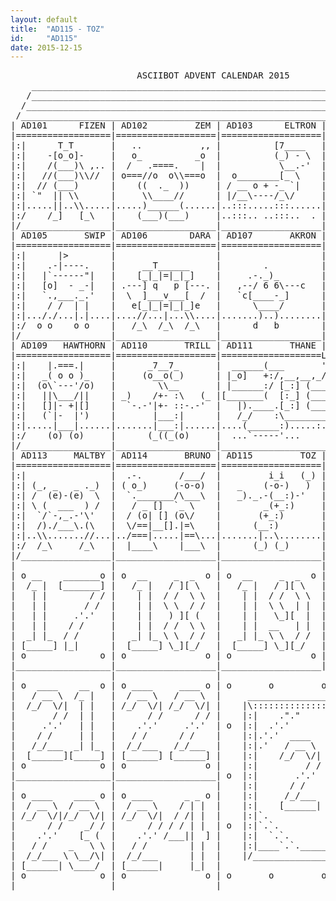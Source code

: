```yaml
---
layout: default
title:  "AD115 - TOZ"
id:     "AD115"
date: 2015-12-15
---
```

<pre>
                        ASCIIBOT ADVENT CALENDAR 2015                           
    ________________________________________________________________________    
   /________________________________________________________________________\   
  /__________________________________________________________________________\  
 /____________________________________________________________________________\ 
| AD101      FIZEN | AD102         ZEM | AD103      ELTRON | AD104        NEUF |
|==================|===================|===================|===================|
|:|      T_T       |   ..           ,, |          [7____   |       _   _  .  |:|
|:|    -[o_o]-     |   o_          _o  |          (_) - \  | .-.   .'-'.  `. |:|
|:|    /(___)\ ,.. |  /   .====.    |  |           \__.-'  |    ) ( p q )   )|:|
|:|   //(___)\\//  | o===//o  o\\===o  |  o________[_ \    |   (   ) - (   / |:|
|:|  // (___)      |    ((  ._  ))     | / __ o + -_ `|    |    `-)\___/(-'  |:|
|:| `"  || \\      |     \\____//      | |/__\----/_\/     |     / |#  | \   |:|
|:|.....||..\\.....|.....)______(......|..:::.....:::......|....(`.\___/,')..|:|
|:/    /_]   [_\   |    (___)(___)     |..:::.. ..:::..  . |     /__) (__\   \:|
|/_________________|___________________|___________________|__________________\|
| AD105       SWIP | AD106        DARA | AD107       AKRON | AD108    CLAXTOID |
|==================|===================|===================|===================|
|:|      |>        |                   |                   |      __L_       |:|
|:|    .-|----.    |     __T______     |        .          |     [b_b ]      |:|
|:|   |`------"|   |    [_|_|=|_|_]    |     .-._)_        |       )(  ,-.   |:|
|:|   [o]  - _-|   | .---] q   p [---. |   ,--/ 6 6\---c   | o   ./ +\'   o  |:|
|:|   `.,___._.'   |  \  ]___v___[  /  |   `c[____-_]      |  `-' \__/       |:|
|:|    / /  | |    |   e[_|_|=|_|_]e   |      \____/       |      //\\       |:|
|:|..././...|.|....|....//...|...\\....|.......)..)........|....._\\.\\_.....|:|
|:/  o o    o o    |   /_\  /_\  /_\   |      d   b        |    /_o/ \o_\    \:|
|/_________________|___________________|___________________|__________________\|
| AD109   HAWTHORN | AD110       TRILL | AD111       THANE | AD112     FLITHER |
|==================|===================|===================L===================|
|:|    |.===.|     |      _7__7_       |  ______(___       '_,__,__,__,__,__,|:|
|:|   _( o o )_    |     (o__o(_)      | |_o]   +:/,__,__,_/  .---Y-Y--.  o/ |:|
|:|  (o\`---'/o)   |        \\__       | |______:/ [_:] (___o || (ovo) ||o/_ |:|
|:|   ||\___/||    | _)    /+- :\   (_ |[_______(  [:_] (___o ||-()_()-|| o/ |:|
|:|   []|- +|[]    |  `-.-'|+- ::-.-'  |   |).____.[_:] (___o |/__"_"__\|o/  |:|
|:|   (`|-  |')    |       |___:|      |   /_/    :\____________/    :\__(   |:|
|:|.....|___|......|.......|___:|......|....(______:).....:....(______:).....|:|
|:/    (o) (o)     |      (_((_(o)     |  ...`-----'...      ...`-----'...   \:|
|/_________________|___________________|______________________________________\|
| AD113     MALTBY | AD114       BRUNO | AD115         TOZ | AD116      JOVE |:|
|==================|===================|===================|=================|:|
|:|                |  .-.       /___/  |         i_i   (_) |      .___.      |:|
|:| (_, _   _ ._)  | ( o_)     (-o-o)  |   _    (-o-)   )  |    Y_/-_-\_Y    |:|
|:| /  (e)-(e)  \  |  `._______/\___\  |   _)._.-(__:)-'   |    ._\___/_.    |:|
|:| \ (  ___  ) /  |   / _ []  `_ \    |        _(+_:)     |     /)`+'(\     |:|
|:|  `/`-,_.-'\'   |  / (o| [] (o\/    |       (+_:)       |   _//|x==|\\_   |:|
|:|  /)./___\.(\   |  \/==|__[].|=\    |      (__:)        |   // /|_|\ \\   |:|
|:|..\\.......//...|../===|.....|==\...|.......|..\........|...../_/ \_\.....|:|
|:/  /_\     /_\   |  |____\    |___\  |      (_) (_)      |    /_|   |_\    \:|
|/_________________|___________________|___________________|__________________\|
|                  |                   |                   |                   |
| o __    _______o | o  __     _  _  o | o  __     _  _  o | o ____     _  _ o |
|  /_ |  [_______] |   /_ |   / ][ \   |   /_ |   / ][ \   |  / __ \   / ][ \  |
|   | |        / / |    | |  / /  \ \  |    | |  / /  \ \  | /_/  \/| / /  \ \ |
|   | |       / /  |    | |  \ \  / /  |    | |  \ \  | |  |      / / | |  | | |
|   | |     .'.'   |    | |   ) ][ (   |    | |   \_][  |  |    .'.'  | |  | | |
|   | |    / /     |    | |  / /  \ \  |    | |  __   | |  |   / /    | |  | | |
|  _| |_  / /      |   _| |_ \ \  / /  |   _| |_ \ \  / /  |  /_/___  \ \  / | |
| [_____] |_|      |  [_____] \_][_/   |  [_____] \_][_/   | [______]  \_][_/  |
| o              o | o               o | o               o | o               o |
|__________________|___________________|___________________|___________________|
|                  |                   |                                       |
| o  ____    __  o | o ____     ____ o | o       o         o         o       o |
|   / __ \  /_ |   |  / __ \   / __ \  |     _____________________________     |
|  /_/  \/|  | |   | /_/  \/| /_/  \/| |    |\:::::::::::::::::::::::::::/|    |
|       / /  | |   |      / /      / / |    |:|    ."."          ".".   | |    |
|     .'.'   | |   |    .'.'     .'.'  | o  |:|  .'.'              `.`. | |  o |
|    / /     | |   |   / /      / /    |    |:|.'.'  ____     ______ `.`| |    |
|   /_/___  _| |_  |  /_/___   /_/___  |    |:|.'   / __ \   |  ____]  `| |    |
|  [______][_____] | [______] [______] |    |:|    /_/  \/|  |_|        | |    |
| o              o | o               o |    |:|         / /  | |___     | |    |
|__________________|___________________| o  |:|       .'.'   |____ \    | |  o |
|                  |                   |    |:|      / /      _   \ \   | |    |
| o ____    ____ o | o ____      _ _ o |    |:|     /_/___   \ \__/\|   | |    |
|  / __ \  / __ \  |  / __ \    / | |  |    |:|    [______|   \____/    | |    |
| /_/  \/|/_/  \/| | /_/  \/|  / /| |  |    |:|`.                     .'| |    |
|      / /    _/ / |      / / / / | |  | o  |:|`.`.                 .'.'| |  o |
|    .'.'    [_ (  |    .'.' /___||  ] |    |:|  `.`.             .'.'  | |    |
|   / /    _   \ \ |   / /        | |  |    |:|____`.`._________.'.'____| |    |
|  /_/___ \ \__/\| |  /_/___      | |  |    |/___________________________\|    |
| [______| \____/  | [______|     |_|  |                                       |
| o              o | o               o | o       o         o         o       o |
|__________________|___________________|_______________________________________|
</pre>